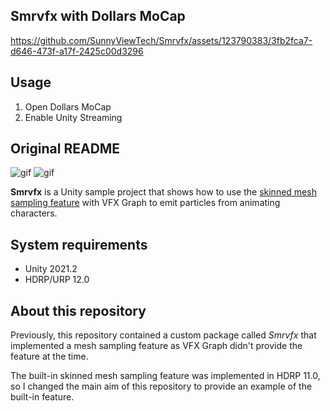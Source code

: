 Smrvfx with Dollars MoCap
------



https://github.com/SunnyViewTech/Smrvfx/assets/123790383/3fb2fca7-d646-473f-a17f-2425c00d3296



Usage
-------------------
1. Open Dollars MoCap
2. Enable Unity Streaming

Original README
------

![gif](https://i.imgur.com/HWwnljE.gif)
![gif](https://i.imgur.com/Tk1IlOb.gif)

**Smrvfx** is a Unity sample project that shows how to use the
[skinned mesh sampling feature] with VFX Graph to emit particles from animating
characters.

[skinned mesh sampling feature]:
  https://docs.unity3d.com/Packages/com.unity.visualeffectgraph@12.0/manual/Operator-SampleMesh.html

System requirements
-------------------

- Unity 2021.2
- HDRP/URP 12.0

About this repository
---------------------

Previously, this repository contained a custom package called *Smrvfx* that
implemented a mesh sampling feature as VFX Graph didn't provide the feature at
the time.

The built-in skinned mesh sampling feature was implemented in HDRP 11.0, so I
changed the main aim of this repository to provide an example of the built-in
feature.
